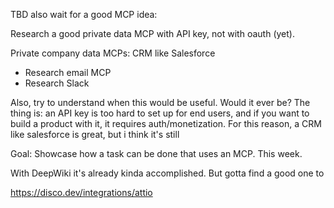 TBD also wait for a good MCP idea:

Research a good private data MCP with API key, not with oauth (yet).

Private company data MCPs: CRM like Salesforce

- Research email MCP
- Research Slack

Also, try to understand when this would be useful. Would it ever be? The thing is: an API key is too hard to set up for end users, and if you want to build a product with it, it requires auth/monetization. For this reason, a CRM like salesforce is great, but i think it's still

Goal: Showcase how a task can be done that uses an MCP. This week.

With DeepWiki it's already kinda accomplished. But gotta find a good one to

https://disco.dev/integrations/attio
